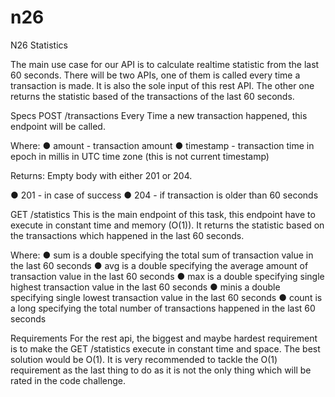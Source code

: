 # n26
N26 Statistics


 The main use case for our API is to calculate realtime statistic from the last 60 seconds. There will be two APIs, one of them is called every time a transaction is made. It is also the sole input of this rest API. The other one returns the statistic based of the transactions of the last 60 seconds. 
 
 Specs POST /transactions 
 Every Time a new transaction happened, this endpoint will be called. 
 
 Where: 
 ● amount​ ​-​ transaction amount 
 ● timestamp​ - ​transaction time in epoch in millis in UTC time zone (this is not current timestamp) 
 
 Returns: Empty body with either 201 or 204. 
 
 ● 201 - in case of success 
 ● 204 - if transaction is older than 60 seconds 
 
 GET /statistics 
 This is the main endpoint of this task, this endpoint have to execute in constant time and memory (O(1)). It returns the statistic based on the transactions which happened in the last 60 seconds.  
 
 Where: 
 ● sum​ ​is a double specifying the total sum of transaction value in the last 60 seconds 
 ● avg​ ​is a double specifying the average amount of transaction value in the last 60 seconds 
 ● max​ ​is a double specifying single highest transaction value in the last 60 seconds 
 ● min​ ​is a double specifying single lowest transaction value in the last 60 seconds 
 ● count​ ​is a long specifying the total number of transactions happened in the last 60 seconds 
 
 Requirements For the rest api, the biggest and maybe hardest requirement is to make the​ ​GET /statistics execute in constant time and space. The best solution would be O(1). It is very recommended to tackle the O(1) requirement as the last thing to do as it is not the only thing which will be rated in the code challenge.  
